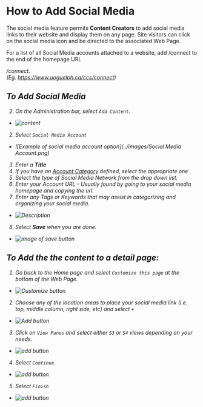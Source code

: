 # How to Add Social Media
The social media feature permits **Content Creators** to add social media links to their website and display them on any page. Site visitors can click on the social media icon and be directed to the associated Web Page.

For a list of all Social Media accounts attached to a website, add /connect to the end of the homepage URL <address goes here>/connect.        
(Eg. https://www.uoguelph.ca/ccs/connect)

## To Add Social Media
2. On the Administration bar, select `Add Content`.
 * ![content](../images/Content.png)   
2. Select `Social Media Account`
 * ![Example of social media account option](../images/Social Media Account.png)
3. Enter a **Title**
4. If you have an [Account Category](taxonomies.md#categories) defined, select the appropriate one
5. Select the type of *Social Media Network* from the drop down list.
6. Enter your Account URL - *Usually found by going to your social media homepage and copying the url.*
7. Enter any *Tags or Keywords* that may assist in categorizing and organizing your social media.
 * ![Description](../images/Description.png)
8. Select **Save** when you are done.
 * ![image of save button](../images/save.png)

## To Add the the content to a detail page:

1. Go back to the *Home page* and select `Customize this page` at the bottom of the Web Page.
 * ![Customize button](../images/Customize.png)
2. Choose any of the location areas to place your social media link (i.e. top, middle column, right side, etc) and select `+`
  * ![Add button](../images/add.png)
3. Click on `View Panes` and select either `S3` or `S4` views depending on your needs.
  * ![add button](../images/viewsocial.png)
4. Select `Continue`
  * ![add button](../images/continue.png)
5. Select `Finish`
  * ![add button](../images/final.png)
